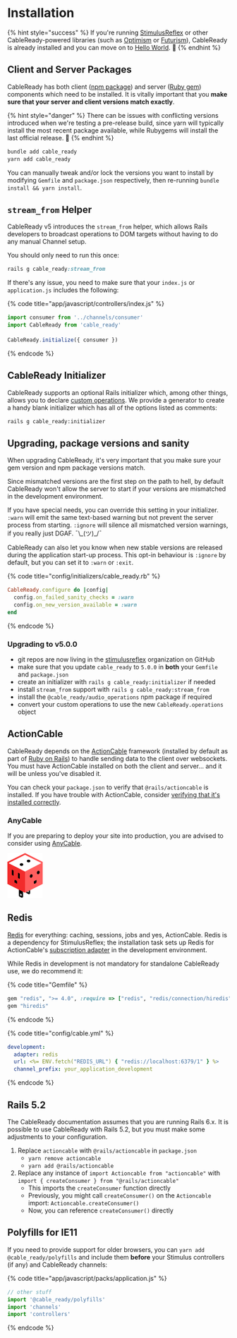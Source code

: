 # Installation

{% hint style="success" %}
If you're running [StimulusReflex](https://docs.stimulusreflex.com) or other CableReady-powered libraries \(such as [Optimism](https://optimism.leastbad.com/) or [Futurism](https://github.com/julianrubisch/futurism)\), CableReady is already installed and you can move on to [Hello World](hello-world.md). 🎉
{% endhint %}

## Client and Server Packages

CableReady has both client \([npm package](https://www.npmjs.com/package/cable_ready)\) and server \([Ruby gem](https://rubygems.org/gems/cable_ready)\) components which need to be installed. It is vitally important that you **make sure that your server and client versions match exactly**.

{% hint style="danger" %}
There can be issues with conflicting versions introduced when we're testing a pre-release build, since yarn will typically install the most recent package available, while Rubygems will install the last official release. 🤯
{% endhint %}

```bash
bundle add cable_ready
yarn add cable_ready
```

You can manually tweak and/or lock the versions you want to install by modifying `Gemfile` and `package.json` respectively, then re-running `bundle install && yarn install`.

## `stream_from` Helper

CableReady v5 introduces the `stream_from` helper, which allows Rails developers to broadcast operations to DOM targets without having to do any manual Channel setup.

You should only need to run this once:

```ruby
rails g cable_ready:stream_from
```

If there's any issue, you need to make sure that your `index.js` or `application.js` includes the following:

{% code title="app/javascript/controllers/index.js" %}
```javascript
import consumer from '../channels/consumer'
import CableReady from 'cable_ready'

CableReady.initialize({ consumer })
```
{% endcode %}

## CableReady Initializer

CableReady supports an optional Rails initializer which, among other things, allows you to declare [custom operations](customization.md#custom-operations). We provide a generator to create a handy blank initializer which has all of the options listed as comments:

```bash
rails g cable_ready:initializer
```

## Upgrading, package versions and sanity

When upgrading CableReady, it's very important that you make sure your gem version and npm package versions match.

Since mismatched versions are the first step on the path to hell, by default CableReady won't allow the server to start if your versions are mismatched in the development environment.

If you have special needs, you can override this setting in your initializer. `:warn` will emit the same text-based warning but not prevent the server process from starting. `:ignore` will silence all mismatched version warnings, if you really just DGAF. ¯\\_\(ツ\)\_/¯

CableReady can also let you know when new stable versions are released during the application start-up process. This opt-in behaviour is `:ignore` by default, but you can set it to `:warn` or `:exit`.

{% code title="config/initializers/cable\_ready.rb" %}
```ruby
CableReady.configure do |config|
  config.on_failed_sanity_checks = :warn
  config.on_new_version_available = :warn
end
```
{% endcode %}

### Upgrading to v5.0.0

* git repos are now living in the [stimulusreflex](https://github.com/stimulusreflex) organization on GitHub
* make sure that you update `cable_ready` to `5.0.0` in **both** your `Gemfile` and `package.json`
* create an initializer with `rails g cable_ready:initializer` if needed
* install `stream_from` support with `rails g cable_ready:stream_from`
* install the `@cable_ready/audio_operations` npm package if required
* convert your custom operations to use the new `CableReady.operations` object

## ActionCable

CableReady depends on the [ActionCable](https://guides.rubyonrails.org/action_cable_overview.html) framework \(installed by default as part of [Ruby on Rails](https://rubyonrails.org/)\) to handle sending data to the client over websockets. You must have ActionCable installed on both the client and server... and it will be unless you've disabled it.

You can check your `package.json` to verify that `@rails/actioncable` is installed. If you have trouble with ActionCable, consider [verifying that it's installed correctly](troubleshooting/#verify-actioncable).

### AnyCable

If you are preparing to deploy your site into production, you are advised to consider using [AnyCable](https://anycable.io).

![](.gitbook/assets/anycable.png)

## Redis

[Redis](https://redis.io/download) for everything: caching, sessions, jobs and yes, ActionCable. Redis is a dependency for StimulusReflex; the installation task sets up Redis for ActionCable's [subscription adapter](https://guides.rubyonrails.org/action_cable_overview.html#subscription-adapter) in the development environment.

While Redis in development is not mandatory for standalone CableReady use, we do recommend it:

{% code title="Gemfile" %}
```ruby
gem "redis", ">= 4.0", :require => ["redis", "redis/connection/hiredis"]
gem "hiredis"
```
{% endcode %}

{% code title="config/cable.yml" %}
```yaml
development:
  adapter: redis
  url: <%= ENV.fetch("REDIS_URL") { "redis://localhost:6379/1" } %>
  channel_prefix: your_application_development
```
{% endcode %}

## Rails 5.2

The CableReady documentation assumes that you are running Rails 6.x. It is possible to use CableReady with Rails 5.2, but you must make some adjustments to your configuration.

1. Replace `actioncable` with `@rails/actioncable` in `package.json`
   * `yarn remove actioncable`
   * `yarn add @rails/actioncable`
2. Replace any instance of `import Actioncable from "actioncable"` with `import { createConsumer } from "@rails/actioncable"`
   * This imports the `createConsumer` function directly
   * Previously, you might call `createConsumer()` on the `Actioncable` import: `Actioncable.createConsumer()`
   * Now, you can reference `createConsumer()` directly

## Polyfills for IE11

If you need to provide support for older browsers, you can `yarn add @cable_ready/polyfills` and include them **before** your Stimulus controllers \(if any\) and CableReady channels:

{% code title="app/javascript/packs/application.js" %}
```javascript
// other stuff
import '@cable_ready/polyfills'
import 'channels'
import 'controllers'
```
{% endcode %}

